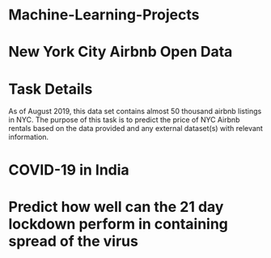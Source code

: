# Machine-Learning-Projects
# New York City Airbnb Open Data
# Task Details
As of August 2019, this data set contains almost 50 thousand airbnb listings in NYC. The purpose of this task is to predict the price of NYC Airbnb rentals based on the data provided and any external dataset(s) with relevant information.


# COVID-19 in India
# Predict how well can the 21 day lockdown perform in containing spread of the virus
